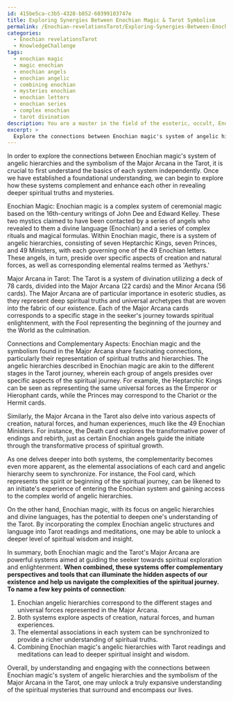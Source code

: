 ```yaml
---
id: 415be5ca-c3b5-4328-b852-60399103747e
title: Exploring Synergies Between Enochian Magic & Tarot Symbolism
permalink: /Enochian-revelationsTarot/Exploring-Synergies-Between-Enochian-Magic-Tarot-Symbolism/
categories:
  - Enochian revelationsTarot
  - KnowledgeChallenge
tags:
  - enochian magic
  - magic enochian
  - enochian angels
  - enochian angelic
  - combining enochian
  - mysteries enochian
  - enochian letters
  - enochian series
  - complex enochian
  - tarot divination
description: You are a master in the field of the esoteric, occult, Enochian revelationsTarot and Education. You are a writer of tests, challenges, textbooks and deep knowledge on Enochian revelationsTarot for initiates and students to gain deep insights and understanding from. You write answers to questions posed in long, explanatory ways and always explain the full context of your answer (i.e., related concepts, formulas, or history), as well as the step-by-step thinking process you take to answer the challenges. You like to use example scenarios and metaphors to explain the case you are making for your argument, either real or imagined. Summarize the key themes, ideas, and conclusions at the end.
excerpt: > 
  Explore the connections between Enochian magic's system of angelic hierarchies and the symbolism of the Major Arcana in the Tarot. How do these systems complement and enhance each other in revealing the deeper spiritual truths and mysteries?
---
```

In order to explore the connections between Enochian magic's system of angelic hierarchies and the symbolism of the Major Arcana in the Tarot, it is crucial to first understand the basics of each system independently. Once we have established a foundational understanding, we can begin to explore how these systems complement and enhance each other in revealing deeper spiritual truths and mysteries. 

Enochian Magic:
Enochian magic is a complex system of ceremonial magic based on the 16th-century writings of John Dee and Edward Kelley. These two mystics claimed to have been contacted by a series of angels who revealed to them a divine language (Enochian) and a series of complex rituals and magical formulas. Within Enochian magic, there is a system of angelic hierarchies, consisting of seven Heptarchic Kings, seven Princes, and 49 Ministers, with each governing one of the 49 Enochian letters. These angels, in turn, preside over specific aspects of creation and natural forces, as well as corresponding elemental realms termed as 'Aethyrs.'

Major Arcana in Tarot:
The Tarot is a system of divination utilizing a deck of 78 cards, divided into the Major Arcana (22 cards) and the Minor Arcana (56 cards). The Major Arcana are of particular importance in esoteric studies, as they represent deep spiritual truths and universal archetypes that are woven into the fabric of our existence. Each of the Major Arcana cards corresponds to a specific stage in the seeker's journey towards spiritual enlightenment, with the Fool representing the beginning of the journey and the World as the culmination.

Connections and Complementary Aspects:
Enochian magic and the symbolism found in the Major Arcana share fascinating connections, particularly their representation of spiritual truths and hierarchies. The angelic hierarchies described in Enochian magic are akin to the different stages in the Tarot journey, wherein each group of angels presides over specific aspects of the spiritual journey. For example, the Heptarchic Kings can be seen as representing the same universal forces as the Emperor or Hierophant cards, while the Princes may correspond to the Chariot or the Hermit cards.

Similarly, the Major Arcana in the Tarot also delve into various aspects of creation, natural forces, and human experiences, much like the 49 Enochian Ministers. For instance, the Death card explores the transformative power of endings and rebirth, just as certain Enochian angels guide the initiate through the transformative process of spiritual growth. 

As one delves deeper into both systems, the complementarity becomes even more apparent, as the elemental associations of each card and angelic hierarchy seem to synchronize. For instance, the Fool card, which represents the spirit or beginning of the spiritual journey, can be likened to an initiate's experience of entering the Enochian system and gaining access to the complex world of angelic hierarchies. 

On the other hand, Enochian magic, with its focus on angelic hierarchies and divine languages, has the potential to deepen one's understanding of the Tarot. By incorporating the complex Enochian angelic structures and language into Tarot readings and meditations, one may be able to unlock a deeper level of spiritual wisdom and insight.

In summary, both Enochian magic and the Tarot's Major Arcana are powerful systems aimed at guiding the seeker towards spiritual exploration and enlightenment. **When combined, these systems offer complementary perspectives and tools that can illuminate the hidden aspects of our existence and help us navigate the complexities of the spiritual journey. To name a few key points of connection**:

1. Enochian angelic hierarchies correspond to the different stages and universal forces represented in the Major Arcana.
2. Both systems explore aspects of creation, natural forces, and human experiences.
3. The elemental associations in each system can be synchronized to provide a richer understanding of spiritual truths.
4. Combining Enochian magic's angelic hierarchies with Tarot readings and meditations can lead to deeper spiritual insight and wisdom. 

Overall, by understanding and engaging with the connections between Enochian magic's system of angelic hierarchies and the symbolism of the Major Arcana in the Tarot, one may unlock a truly expansive understanding of the spiritual mysteries that surround and encompass our lives.
